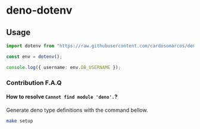 # deno-dotenv

## Usage

```ts
import dotenv from "https://raw.githubusercontent.com/cardosomarcos/deno-dotenv/master/index.ts";

const env = dotenv();

console.log({ username: env.DB_USERNAME });
```

### Contribution F.A.Q

#### How to resolve `Cannot find module 'deno'.`?

Generate deno type definitions with the command bellow.

```sh
make setup
```

